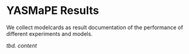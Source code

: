 # YASMaPE Results

We collect modelcards as result documentation of the performance of different experiments and models.

_tbd. content_

